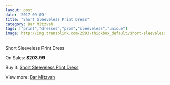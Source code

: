 ```yaml
---
layout: post
date: '2017-09-09'
title: "Short Sleeveless Print Dress"
category: Bar Mitzvah
tags: ["print","dresses","prom","sleeveless","unique"]
image: http://img.transblink.com/2593-thickbox_default/short-sleeveless-print-dress.jpg
---
```

Short Sleeveless Print Dress

On Sales: **$203.99**
<a href="https://www.transblink.com/en/bar-mitzvah/833-short-sleeveless-print-dress.html"><amp-img layout="responsive" width="600" height="600" src="//img.transblink.com/2593-thickbox_default/short-sleeveless-print-dress.jpg" alt="Short Sleeveless Print Dress 0" /></a>
<a href="https://www.transblink.com/en/bar-mitzvah/833-short-sleeveless-print-dress.html"><amp-img layout="responsive" width="600" height="600" src="//img.transblink.com/2596-thickbox_default/short-sleeveless-print-dress.jpg" alt="Short Sleeveless Print Dress 1" /></a>
<a href="https://www.transblink.com/en/bar-mitzvah/833-short-sleeveless-print-dress.html"><amp-img layout="responsive" width="600" height="600" src="//img.transblink.com/2595-thickbox_default/short-sleeveless-print-dress.jpg" alt="Short Sleeveless Print Dress 2" /></a>
<a href="https://www.transblink.com/en/bar-mitzvah/833-short-sleeveless-print-dress.html"><amp-img layout="responsive" width="600" height="600" src="//img.transblink.com/2594-thickbox_default/short-sleeveless-print-dress.jpg" alt="Short Sleeveless Print Dress 3" /></a>

Buy it: [Short Sleeveless Print Dress](https://www.transblink.com/en/bar-mitzvah/833-short-sleeveless-print-dress.html "Short Sleeveless Print Dress")

View more: [Bar Mitzvah](https://www.transblink.com/en/2-bar-mitzvah "Bar Mitzvah")